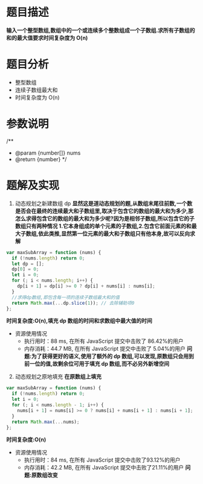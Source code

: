 # 题目描述

**输入一个整型数组,数组中的一个或连续多个整数组成一个子数组.求所有子数组的和的最大值要求时间复杂度为 O(n)**

# 题目分析

- 整型数组
- 连续子数组最大和
- 时间复杂度为 O(n)

# 参数说明

/\*\*

- @param {number[]} nums
- @return {number}
  \*/

# 题解及实现

1. 动态规划之新建数组 dp
   **显然这是道动态规划的题,从数组末尾往前数,一个数是否会在最终的连续最大和子数组里,取决于包含它的数组的最大和为多少,那怎么求得包含它的数组的最大和为多少呢?因为是相邻子数组,所以包含它的子数组只有两种情况 1.它本身组成的单个元素的子数组,2.包含它前面元素的和最大子数组,依此类推,显然第一位元素的最大和子数组只有他本身,故可以反向求解**

```js
var maxSubArray = function (nums) {
  if (!nums.length) return 0;
  let dp = [];
  dp[0] = 0;
  let i = 0;
  for (; i < nums.length; i++) {
    dp[i + 1] = dp[i] >= 0 ? dp[i] + nums[i] : nums[i];
  }
  //求得dp数组,即包含每一项的连续子数组最大和的值
  return Math.max(...dp.slice(1)); // 去除辅助项0
};
```

**时间复杂度:O(n),填充 dp 数组的时间和求数组中最大值的时间**

- 资源使用情况
  - 执行用时：88 ms, 在所有 JavaScript 提交中击败了 86.42%的用户
  - 内存消耗：44.7 MB, 在所有 JavaScript 提交中击败了 5.04%的用户
    **问题:为了获得更好的语义,使用了额外的 dp 数组,可以发现,原数组只会用到前一位的值,故剩余位可用于填充 dp 数组,而不必另外新增空间**

2. 动态规划之原地填充
   **在原数组上填充**

```js
var maxSubArray = function (nums) {
  if (!nums.length) return 0;
  let i = 0;
  for (; i < nums.length - 1; i++) {
    nums[i + 1] = nums[i] >= 0 ? nums[i] + nums[i + 1] : nums[i + 1];
  }
  return Math.max(...nums);
};
```
**时间复杂度:O(n)**

- 资源使用情况
  + 执行用时：84 ms, 在所有 JavaScript 提交中击败了93.12%的用户
  + 内存消耗：42.2 MB, 在所有 JavaScript 提交中击败了21.11%的用户
  **问题:原数组改变**

